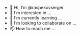 - 👋 Hi, I’m @raspekovsergei
- 👀 I’m interested in ...
- 🌱 I’m currently learning ...
- 💞️ I’m looking to collaborate on ...
- 📫 How to reach me ...

<!---
raspekovsergei/raspekovsergei is a ✨ special ✨ repository because its `README.md` (this file) appears on your GitHub profile.
You can click the Preview link to take a look at your changes.
--->

